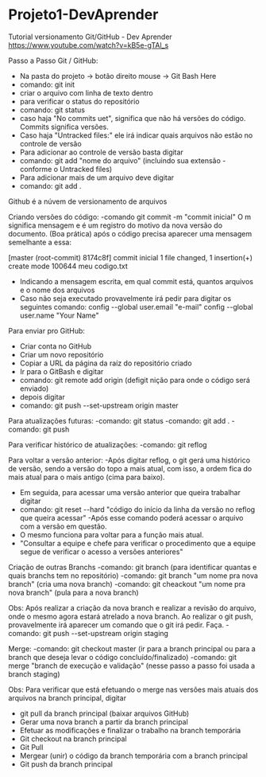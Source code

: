 # Projeto1-DevAprender
Tutorial versionamento Git/GitHub - Dev Aprender
https://www.youtube.com/watch?v=kB5e-gTAl_s

Passo a Passo Git / GitHub:

- Na pasta do projeto -> botão direito mouse -> Git Bash Here
- comando: git init
- criar o arquivo com linha de texto dentro
- para verificar o status do repositório
- comando: git status
- caso haja "No commits uet", significa que não há versões do código. Commits significa versões.
- Caso haja "Untracked files:"  ele irá indicar quais arquivos não estão no controle de versão
- Para adicionar ao controle de versão basta digitar
- comando:  git add "nome do arquivo" (incluindo sua extensão - conforme o Untracked files)
- Para adicionar mais de um arquivo deve digitar
- comando: git add .

Github é a núvem de versionamento de arquivos

Criando versões do código:
-comando git commit -m "commit inicial"
O m significa mensagem e é um registro do motivo da nova versão do documento. (Boa prática)
após o código precisa aparecer uma mensagem semelhante a essa:

[master (root-commit) 8174c8f] commit inicial
 1 file changed, 1 insertion(+)
 create mode 100644 meu codigo.txt

- Indicando a mensagem escrita, em qual commit está, quantos arquivos e o nome dos arquivos
- Caso não seja executado provavelmente irá pedir para digitar os seguintes comando:
config --global user.email  "e-mail"
 config --global user.name "Your Name"

Para enviar pro GitHub:
- Criar conta no GitHub
- Criar um novo repositório 
- Copiar a URL da página da raíz do repositório criado
- Ir para o GitBash e digitar 
- comando: git remote add origin (defigit nição para onde o código será enviado)
- depois digitar
- comando: git push --set-upstream origin master 

Para atualizações futuras:
-comando: git status
-comando: git add .
-comando: git push

Para verificar histórico de atualizações:
-comando: git reflog

Para voltar a versão anterior:
-Após digitar reflog, o git gerá uma histórico de versão, sendo a versão do topo a mais atual, com isso, a ordem fica do mais atual para o mais antigo (cima para baixo).
- Em seguida, para acessar uma versão anterior que queira trabalhar digitar
- comando: git reset --hard "código do início da linha da versão no reflog que queira acessar"
-Após esse comando poderá acessar o arquivo com a versão em questão.
- O mesmo funciona para voltar para a função mais atual.
- "Consultar a equipe e chefe para verificar o procedimento que a equipe segue  de verificar o acesso a versões anteriores"

Criação de outras Branchs
-comando: git branch (para identificar quantas e quais branchs tem no repositório)
-comando: git branch "um nome pra nova branch" (cria uma nova branch)
-comando: git cheackout "um nome pra nova branch" (pula para a nova branch)

Obs: Após realizar a criação da nova branch e realizar a revisão do arquivo, onde o mesmo agora estará atrelado a nova branch. Ao realizar o git push, provavelmente irá aparecer um comando que o git irá pedir. Faça.
-comando:  git push --set-upstream origin staging

Merge:
-comando: git checkout master (ir para a branch principal ou para a branch que deseja levar o código concluído/finalizado)
-comando: git merge "branch de execução e validação" (nesse passo a passo foi usada a branch staging)

Obs: Para verificar que está efetuando o merge nas versões mais atuais dos arquivos na branch principal, digitar
- git pull da branch principal (baixar arquivos GitHub)
- Gerar uma nova branch a partir da branch principal
- Efetuar as modificações e finalizar o trabalho na branch temporária
- Git checkout na branch principal
- Git Pull
- Mergear (unir) o código da branch temporária com a branch principal
- Git push da branch principal
